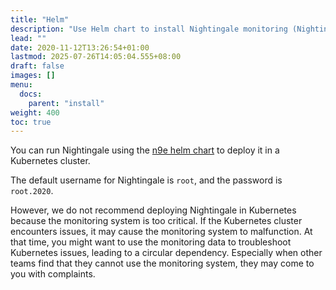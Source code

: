 ```yaml
---
title: "Helm"
description: "Use Helm chart to install Nightingale monitoring (Nightingale) and deploy it in Kubernetes."
lead: ""
date: 2020-11-12T13:26:54+01:00
lastmod: 2025-07-26T14:05:04.555+08:00
draft: false
images: []
menu:
  docs:
    parent: "install"
weight: 400
toc: true
---
```


You can run Nightingale using the [n9e helm chart](https://github.com/flashcatcloud/n9e-helm) to deploy it in a Kubernetes cluster.

The default username for Nightingale is `root`, and the password is `root.2020`.

However, we do not recommend deploying Nightingale in Kubernetes because the monitoring system is too critical. If the Kubernetes cluster encounters issues, it may cause the monitoring system to malfunction. At that time, you might want to use the monitoring data to troubleshoot Kubernetes issues, leading to a circular dependency. Especially when other teams find that they cannot use the monitoring system, they may come to you with complaints.
